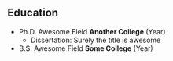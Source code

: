## Education


 + Ph.D. Awesome Field **Another College**  (Year)
    - Dissertation: Surely the title is awesome
 + B.S. Awesome Field **Some College** (Year)  
